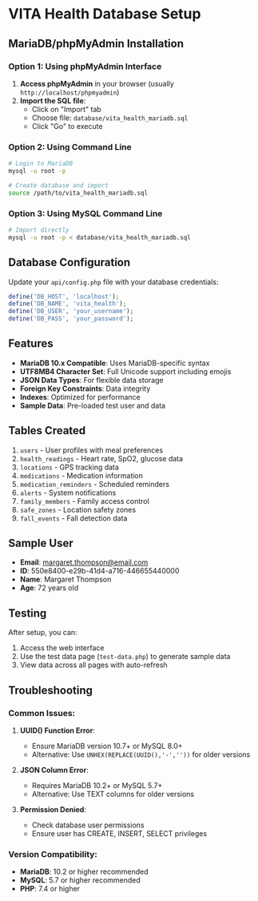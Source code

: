# VITA Health Database Setup

## MariaDB/phpMyAdmin Installation

### Option 1: Using phpMyAdmin Interface

1. **Access phpMyAdmin** in your browser (usually `http://localhost/phpmyadmin`)
2. **Import the SQL file**:
   - Click on "Import" tab
   - Choose file: `database/vita_health_mariadb.sql`
   - Click "Go" to execute

### Option 2: Using Command Line

```bash
# Login to MariaDB
mysql -u root -p

# Create database and import
source /path/to/vita_health_mariadb.sql
```

### Option 3: Using MySQL Command Line

```bash
# Import directly
mysql -u root -p < database/vita_health_mariadb.sql
```

## Database Configuration

Update your `api/config.php` file with your database credentials:

```php
define('DB_HOST', 'localhost');
define('DB_NAME', 'vita_health');
define('DB_USER', 'your_username');
define('DB_PASS', 'your_password');
```

## Features

- **MariaDB 10.x Compatible**: Uses MariaDB-specific syntax
- **UTF8MB4 Character Set**: Full Unicode support including emojis
- **JSON Data Types**: For flexible data storage
- **Foreign Key Constraints**: Data integrity
- **Indexes**: Optimized for performance
- **Sample Data**: Pre-loaded test user and data

## Tables Created

1. `users` - User profiles with meal preferences
2. `health_readings` - Heart rate, SpO2, glucose data
3. `locations` - GPS tracking data
4. `medications` - Medication information
5. `medication_reminders` - Scheduled reminders
6. `alerts` - System notifications
7. `family_members` - Family access control
8. `safe_zones` - Location safety zones
9. `fall_events` - Fall detection data

## Sample User

- **Email**: margaret.thompson@email.com
- **ID**: 550e8400-e29b-41d4-a716-446655440000
- **Name**: Margaret Thompson
- **Age**: 72 years old

## Testing

After setup, you can:
1. Access the web interface
2. Use the test data page (`test-data.php`) to generate sample data
3. View data across all pages with auto-refresh

## Troubleshooting

### Common Issues:

1. **UUID() Function Error**:
   - Ensure MariaDB version 10.7+ or MySQL 8.0+
   - Alternative: Use `UNHEX(REPLACE(UUID(),'-',''))` for older versions

2. **JSON Column Error**:
   - Requires MariaDB 10.2+ or MySQL 5.7+
   - Alternative: Use TEXT columns for older versions

3. **Permission Denied**:
   - Check database user permissions
   - Ensure user has CREATE, INSERT, SELECT privileges

### Version Compatibility:

- **MariaDB**: 10.2 or higher recommended
- **MySQL**: 5.7 or higher recommended
- **PHP**: 7.4 or higher